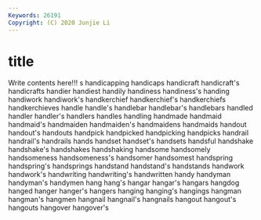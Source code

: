 ```yaml
---
Keywords: 26191
Copyright: (C) 2020 Junjie Li
---
```


# title

Write contents here!!!
s 
handicapping 
handicaps 
handicraft 
handicraft's 
handicrafts
handier 
handiest 
handily 
handiness 
handiness's 
handing 
handiwork 
handiwork's 
handkerchief 
handkerchief's
handkerchiefs 
handkerchieves 
handle 
handle's 
handlebar 
handlebar's 
handlebars 
handled 
handler 
handler's
handlers 
handles 
handling 
handmade 
handmaid 
handmaid's 
handmaiden 
handmaiden's 
handmaidens 
handmaids
handout 
handout's 
handouts 
handpick 
handpicked 
handpicking 
handpicks 
handrail 
handrail's 
handrails
hands 
handset 
handset's 
handsets 
handsful 
handshake 
handshake's 
handshakes 
handshaking 
handsome
handsomely 
handsomeness 
handsomeness's 
handsomer 
handsomest 
handspring 
handspring's 
handsprings 
handstand 
handstand's
handstands 
handwork 
handwork's 
handwriting 
handwriting's 
handwritten 
handy 
handyman 
handyman's 
handymen
hang 
hang's 
hangar 
hangar's 
hangars 
hangdog 
hanged 
hanger 
hanger's 
hangers
hanging 
hanging's 
hangings 
hangman 
hangman's 
hangmen 
hangnail 
hangnail's 
hangnails 
hangout
hangout's 
hangouts 
hangover 
hangover's 
